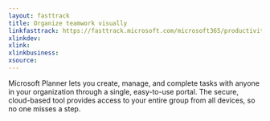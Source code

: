 ```yaml
---
layout: fasttrack
title: Organize teamwork visually
linkfasttrack: https://fasttrack.microsoft.com/microsoft365/productivitylibrary/Organize-teamwork-visually 
xlinkdev: 
xlink: 
xlinkbusiness: 
xsource: 
---
```

Microsoft Planner lets you create, manage, and complete tasks with anyone in your organization through a single, easy-to-use portal. The secure, cloud-based tool provides access to your entire group from all devices, so no one misses a step.